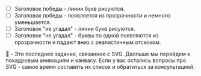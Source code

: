 - [ ] Заголовок победы - линии букв рисуются.
- [ ] Заголовок победы - появляется из прозрачности и немного уменьшается.
- [ ] Заголовок "не угадал" - линии букв рисуются.
- [ ] Заголовок "не угадал" - буквы по одной появляются из прозрачности и падают вниз с реалистичным отскоком.

:large_blue_diamond: - Это последнее задание, связанное с SVG. Далльше мы перейдем к покадровым анимациям и канвасу. Если у вас остались вопросы про SVG - самое время составить их список и обратиться за консультацией.

